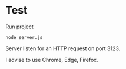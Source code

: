 # Test

Run project
```
node server.js
```
Server listen for an HTTP request on port 3123.

I advise to use Chrome, Edge, Firefox.
